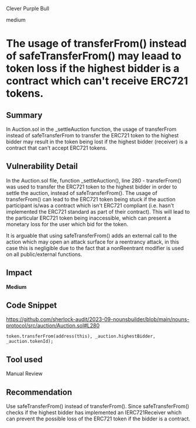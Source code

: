 Clever Purple Bull

medium

# The usage of transferFrom() instead of safeTransferFrom() may leaad to token loss if the highest bidder is a contract which can't receive ERC721 tokens.

## Summary

In Auction.sol in the _settleAuction function, the usage of transferFrom instead of safeTransferFrom to transfer the ERC721 token to the highest bidder may result in the token being lost if the highest bidder (receiver) is a contract that can't accept ERC721 tokens.

## Vulnerability Detail

In the Auction.sol file, function _settleAuction(), line 280 - transferFrom() was used to transfer the ERC721 token to the highest bidder in order to settle the auction, instead of safeTransferFrom(). The usage of transferFrom() can lead to the ERC721 token being stuck if the auction participant is/was a contract which isn't ERC721 compliant (i.e. hasn't implemented the ERC721 standard as part of their contract). This will lead to the particular ERC721 token being inaccessible, which can present a monetary loss for the user which bid for the token. 

It is arguable that using safeTransferFrom() adds an external call to the action which may open an attack surface for a reentrancy attack, in this case this is negligible due to the fact that a nonReentrant modifier is used on all public/external functions. 

## Impact

**Medium**

## Code Snippet

https://github.com/sherlock-audit/2023-09-nounsbuilder/blob/main/nouns-protocol/src/auction/Auction.sol#L280

`token.transferFrom(address(this), _auction.highestBidder, _auction.tokenId);`

## Tool used

Manual Review

## Recommendation

Use safeTransferFrom() instead of transferFrom(). Since safeTransferFrom() checks if the highest bidder has implemented an  IERC721Receiver which can prevent the possible loss of the ERC721 token if the bidder is a contract.

